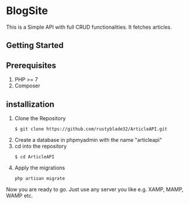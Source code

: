 # BlogSite

This is a Simple API with full CRUD functionalities. It fetches articles.



## Getting Started
## Prerequisites
1. PHP >= 7
1. Composer


## installization
1. Clone the Repository
    ```
    $ git clone https://github.com/rustyblade32/ArticleAPI.git
    ```
1. Create a database in phpmyadmin with the name "articleapi"
1. cd into the repository
    ```
    $ cd ArticleAPI
    ```
1. Apply the migrations
    ```
    php artisan migrate
    ```

Now you are ready to go. Just use any server you like e.g. XAMP, MAMP, WAMP etc.
